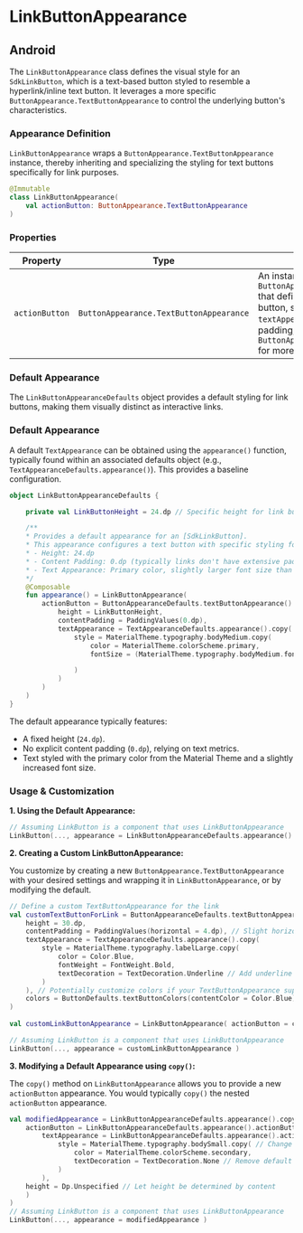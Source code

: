 # LinkButtonAppearance

## Android

The `LinkButtonAppearance` class defines the visual style for an `SdkLinkButton`, which is a text-based button styled to resemble a hyperlink/inline text button. It leverages a more specific `ButtonAppearance.TextButtonAppearance` to control the underlying button's characteristics.

### Appearance Definition

`LinkButtonAppearance` wraps a `ButtonAppearance.TextButtonAppearance` instance, thereby inheriting and specializing the styling for text buttons specifically for link purposes.

```Kotlin
@Immutable
class LinkButtonAppearance(
    val actionButton: ButtonAppearance.TextButtonAppearance
)
```

### Properties

 Property       | Type                                   | Description                                                                                                                                                                                                                                                           |
----------------|----------------------------------------|-----------------------------------------------------------------------------------------------------------------------------------------------------------------------------------------------------------------------------------------------------------------------|
 `actionButton` | `ButtonAppearance.TextButtonAppearance` | An instance of `ButtonAppearance.TextButtonAppearance` that defines all visual aspects of the link button, such as its text appearance (via `textAppearance`), height, content padding, colors, etc. See `ButtonAppearance.TextButtonAppearance` for more details. |

### Default Appearance

The `LinkButtonAppearanceDefaults` object provides a default styling for link buttons, making them visually distinct as interactive links.

### Default Appearance

A default `TextAppearance` can be obtained using the `appearance()` function, typically found within an associated defaults object (e.g., `TextAppearanceDefaults.appearance()`). This provides a baseline configuration.

```Kotlin
object LinkButtonAppearanceDefaults {

    private val LinkButtonHeight = 24.dp // Specific height for link buttons    

    /**
    * Provides a default appearance for an [SdkLinkButton].
    * This appearance configures a text button with specific styling for links:
    * - Height: 24.dp
    * - Content Padding: 0.dp (typically links don't have extensive padding)
    * - Text Appearance: Primary color, slightly larger font size than bodyMedium.
    */
    @Composable
    fun appearance() = LinkButtonAppearance(
        actionButton = ButtonAppearanceDefaults.textButtonAppearance().copy(
            height = LinkButtonHeight,
            contentPadding = PaddingValues(0.dp),
            textAppearance = TextAppearanceDefaults.appearance().copy(
                style = MaterialTheme.typography.bodyMedium.copy(
                    color = MaterialTheme.colorScheme.primary,
                    fontSize = (MaterialTheme.typography.bodyMedium.fontSize.value + 1).sp

                )
            )
        )
    )
}
```

The default appearance typically features:
*   A fixed height (`24.dp`).
*   No explicit content padding (`0.dp`), relying on text metrics.
*   Text styled with the primary color from the Material Theme and a slightly increased font size.

### Usage & Customization

**1. Using the Default Appearance:**

```Kotlin
// Assuming LinkButton is a component that uses LinkButtonAppearance 
LinkButton(..., appearance = LinkButtonAppearanceDefaults.appearance() // Apply default styling )
```

**2. Creating a Custom LinkButtonAppearance:**

You customize by creating a new `ButtonAppearance.TextButtonAppearance` with your desired settings and wrapping it in `LinkButtonAppearance`, or by modifying the default.

```Kotlin
// Define a custom TextButtonAppearance for the link 
val customTextButtonForLink = ButtonAppearanceDefaults.textButtonAppearance().copy( 
    height = 30.dp, 
    contentPadding = PaddingValues(horizontal = 4.dp), // Slight horizontal padding 
    textAppearance = TextAppearanceDefaults.appearance().copy( 
        style = MaterialTheme.typography.labelLarge.copy( 
            color = Color.Blue, 
            fontWeight = FontWeight.Bold, 
            textDecoration = TextDecoration.Underline // Add underline 
        ) 
    ), // Potentially customize colors if your TextButtonAppearance supports it //
    colors = ButtonDefaults.textButtonColors(contentColor = Color.Blue) 
)
    
val customLinkButtonAppearance = LinkButtonAppearance( actionButton = customTextButtonForLink )

// Assuming LinkButton is a component that uses LinkButtonAppearance 
LinkButton(..., appearance = customLinkButtonAppearance )
```

**3. Modifying a Default Appearance using `copy()`:**

The `copy()` method on `LinkButtonAppearance` allows you to provide a new `actionButton` appearance. You would typically `copy()` the nested `actionButton` appearance.

```Kotlin
val modifiedAppearance = LinkButtonAppearanceDefaults.appearance().copy( 
    actionButton = LinkButtonAppearanceDefaults.appearance().actionButton.copy( // Copy the inner actionButton 
        textAppearance = LinkButtonAppearanceDefaults.appearance().actionButton.textAppearance.copy( // Copy its textAppearance 
            style = MaterialTheme.typography.bodySmall.copy( // Change the style 
                color = MaterialTheme.colorScheme.secondary, 
                textDecoration = TextDecoration.None // Remove default link-like emphasis if not needed 
            ) 
        ), 
    height = Dp.Unspecified // Let height be determined by content 
    ) 
)
// Assuming LinkButton is a component that uses LinkButtonAppearance 
LinkButton(..., appearance = modifiedAppearance )
```